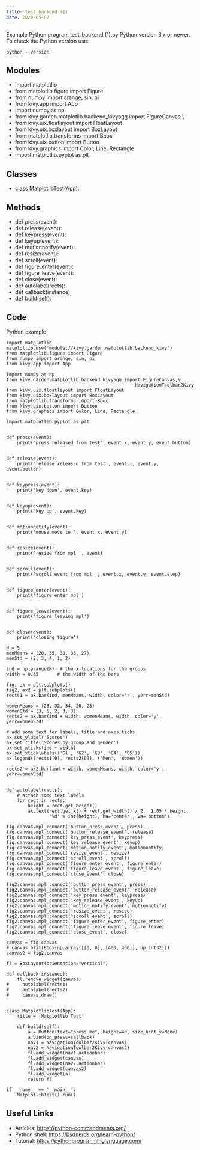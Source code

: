 ```yaml
---
title: test_backend (1)
date: 2020-05-07
---
```

Example Python program test_backend (1).py
Python version 3.x or newer.
To check the Python version use:

    python --version

## Modules

* import matplotlib
* from matplotlib.figure import Figure
* from numpy import arange, sin, pi
* from kivy.app import App
* import numpy as np
* from kivy.garden.matplotlib.backend_kivyagg import FigureCanvas,\
* from kivy.uix.floatlayout import FloatLayout
* from kivy.uix.boxlayout import BoxLayout
* from matplotlib.transforms import Bbox
* from kivy.uix.button import Button
* from kivy.graphics import Color, Line, Rectangle
* import matplotlib.pyplot as plt

## Classes

* class MatplotlibTest(App):

## Methods

* def press(event):
* def release(event):
* def keypress(event):
* def keyup(event):
* def motionnotify(event):
* def resize(event):
* def scroll(event):
* def figure_enter(event):
* def figure_leave(event):
* def close(event):
* def autolabel(rects):
* def callback(instance):
* def build(self):

## Code

Python example

    import matplotlib
    matplotlib.use('module://kivy.garden.matplotlib.backend_kivy')
    from matplotlib.figure import Figure
    from numpy import arange, sin, pi
    from kivy.app import App
    
    import numpy as np
    from kivy.garden.matplotlib.backend_kivyagg import FigureCanvas,\
                                                    NavigationToolbar2Kivy
    from kivy.uix.floatlayout import FloatLayout
    from kivy.uix.boxlayout import BoxLayout
    from matplotlib.transforms import Bbox
    from kivy.uix.button import Button
    from kivy.graphics import Color, Line, Rectangle
    
    import matplotlib.pyplot as plt
    
    
    def press(event):
        print('press released from test', event.x, event.y, event.button)
    
    
    def release(event):
        print('release released from test', event.x, event.y, event.button)
    
    
    def keypress(event):
        print('key down', event.key)
    
    
    def keyup(event):
        print('key up', event.key)
    
    
    def motionnotify(event):
        print('mouse move to ', event.x, event.y)
    
    
    def resize(event):
        print('resize from mpl ', event)
    
    
    def scroll(event):
        print('scroll event from mpl ', event.x, event.y, event.step)
    
    
    def figure_enter(event):
        print('figure enter mpl')
    
    
    def figure_leave(event):
        print('figure leaving mpl')
    
    
    def close(event):
        print('closing figure')
    
    N = 5
    menMeans = (20, 35, 30, 35, 27)
    menStd = (2, 3, 4, 1, 2)
    
    ind = np.arange(N)  # the x locations for the groups
    width = 0.35       # the width of the bars
    
    fig, ax = plt.subplots()
    fig2, ax2 = plt.subplots()
    rects1 = ax.bar(ind, menMeans, width, color='r', yerr=menStd)
    
    womenMeans = (25, 32, 34, 20, 25)
    womenStd = (3, 5, 2, 3, 3)
    rects2 = ax.bar(ind + width, womenMeans, width, color='y', yerr=womenStd)
    
    # add some text for labels, title and axes ticks
    ax.set_ylabel('Scores')
    ax.set_title('Scores by group and gender')
    ax.set_xticks(ind + width)
    ax.set_xticklabels(('G1', 'G2', 'G3', 'G4', 'G5'))
    ax.legend((rects1[0], rects2[0]), ('Men', 'Women'))
    
    rects2 = ax2.bar(ind + width, womenMeans, width, color='y', yerr=womenStd)
    
    
    def autolabel(rects):
        # attach some text labels
        for rect in rects:
            height = rect.get_height()
            ax.text(rect.get_x() + rect.get_width() / 2., 1.05 * height,
                    '%d' % int(height), ha='center', va='bottom')
    
    fig.canvas.mpl_connect('button_press_event', press)
    fig.canvas.mpl_connect('button_release_event', release)
    fig.canvas.mpl_connect('key_press_event', keypress)
    fig.canvas.mpl_connect('key_release_event', keyup)
    fig.canvas.mpl_connect('motion_notify_event', motionnotify)
    fig.canvas.mpl_connect('resize_event', resize)
    fig.canvas.mpl_connect('scroll_event', scroll)
    fig.canvas.mpl_connect('figure_enter_event', figure_enter)
    fig.canvas.mpl_connect('figure_leave_event', figure_leave)
    fig.canvas.mpl_connect('close_event', close)
    
    fig2.canvas.mpl_connect('button_press_event', press)
    fig2.canvas.mpl_connect('button_release_event', release)
    fig2.canvas.mpl_connect('key_press_event', keypress)
    fig2.canvas.mpl_connect('key_release_event', keyup)
    fig2.canvas.mpl_connect('motion_notify_event', motionnotify)
    fig2.canvas.mpl_connect('resize_event', resize)
    fig2.canvas.mpl_connect('scroll_event', scroll)
    fig2.canvas.mpl_connect('figure_enter_event', figure_enter)
    fig2.canvas.mpl_connect('figure_leave_event', figure_leave)
    fig2.canvas.mpl_connect('close_event', close)
    
    canvas = fig.canvas
    # canvas.blit(Bbox(np.array([[0, 0], [400, 400]], np.int32)))
    canvas2 = fig2.canvas
    
    fl = BoxLayout(orientation="vertical")
    
    def callback(instance):
        fl.remove_widget(canvas)
    #     autolabel(rects1)
    #     autolabel(rects2)
    #     canvas.draw()
    
    
    class MatplotlibTest(App):
        title = 'Matplotlib Test'
    
        def build(self):
            a = Button(text="press me", height=40, size_hint_y=None)
            a.bind(on_press=callback)
            nav1 = NavigationToolbar2Kivy(canvas)
            nav2 = NavigationToolbar2Kivy(canvas2)
            fl.add_widget(nav1.actionbar)
            fl.add_widget(canvas)
            fl.add_widget(nav2.actionbar)
            fl.add_widget(canvas2)
            fl.add_widget(a)
            return fl
    
    if __name__ == '__main__':
        MatplotlibTest().run()
    

## Useful Links

- Articles: https://python-commandments.org/
- Python shell: https://bsdnerds.org/learn-python/
- Tutorial: https://pythonprogramminglanguage.com/
